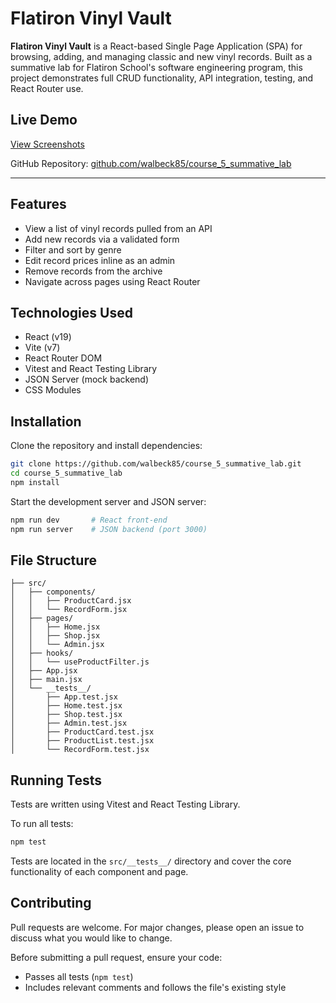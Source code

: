 
# Flatiron Vinyl Vault

**Flatiron Vinyl Vault** is a React-based Single Page Application (SPA) for browsing, adding, and managing classic and new vinyl records. Built as a summative lab for Flatiron School's software engineering program, this project demonstrates full CRUD functionality, API integration, testing, and React Router use.

## Live Demo

[View Screenshots](https://imgur.com/a/j8mEZE6)

GitHub Repository: [github.com/walbeck85/course_5_summative_lab](https://github.com/walbeck85/course_5_summative_lab/tree/main)

---

## Features

- View a list of vinyl records pulled from an API
- Add new records via a validated form
- Filter and sort by genre
- Edit record prices inline as an admin
- Remove records from the archive
- Navigate across pages using React Router

## Technologies Used

- React (v19)
- Vite (v7)
- React Router DOM
- Vitest and React Testing Library
- JSON Server (mock backend)
- CSS Modules

## Installation

Clone the repository and install dependencies:

```bash
git clone https://github.com/walbeck85/course_5_summative_lab.git
cd course_5_summative_lab
npm install
```

Start the development server and JSON server:

```bash
npm run dev       # React front-end
npm run server    # JSON backend (port 3000)
```

## File Structure

```
├── src/
│   ├── components/
│   │   ├── ProductCard.jsx
│   │   └── RecordForm.jsx
│   ├── pages/
│   │   ├── Home.jsx
│   │   ├── Shop.jsx
│   │   └── Admin.jsx
│   ├── hooks/
│   │   └── useProductFilter.js
│   ├── App.jsx
│   ├── main.jsx
│   └── __tests__/
│       ├── App.test.jsx
│       ├── Home.test.jsx
│       ├── Shop.test.jsx
│       ├── Admin.test.jsx
│       ├── ProductCard.test.jsx
│       ├── ProductList.test.jsx
│       └── RecordForm.test.jsx
```

## Running Tests

Tests are written using Vitest and React Testing Library.

To run all tests:

```bash
npm test
```

Tests are located in the `src/__tests__/` directory and cover the core functionality of each component and page.

## Contributing

Pull requests are welcome. For major changes, please open an issue to discuss what you would like to change.

Before submitting a pull request, ensure your code:

- Passes all tests (`npm test`)
- Includes relevant comments and follows the file's existing style